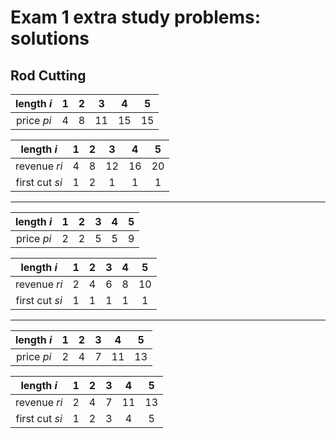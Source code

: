 # Exam 1 extra study problems: solutions

## Rod Cutting

|length _i_|1|2|3|4|5|
|:---:|:---:|:---:|:---:|:---:|:---:|
|price _pi_|4|8|11|15|15|

|length _i_|1|2|3|4|5|
|:---:|:---:|:---:|:---:|:---:|:---:|
|revenue _ri_|4|8|12|16|20|
|first cut _si_|1|2|1|1|1|

---

|length _i_|1|2|3|4|5|
|:---:|:---:|:---:|:---:|:---:|:---:|
|price _pi_|2|2|5|5|9|

|length _i_|1|2|3|4|5|
|:---:|:---:|:---:|:---:|:---:|:---:|
|revenue _ri_|2|4|6|8|10|
|first cut _si_|1|1|1|1|1|

---

|length _i_|1|2|3|4|5|
|:---:|:---:|:---:|:---:|:---:|:---:|
|price _pi_|2|4|7|11|13|

|length _i_|1|2|3|4|5|
|:---:|:---:|:---:|:---:|:---:|:---:|
|revenue _ri_|2|4|7|11|13|
|first cut _si_|1|2|3|4|5|
